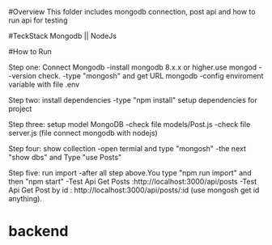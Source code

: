 #Overview
This folder includes mongodb connection, post api and how to run api for testing

#TeckStack
Mongodb || NodeJs

#How to Run

Step one: Connect Mongodb
-install mongodb 8.x.x or higher.use mongod --version check.
-type "mongosh" and get URL mongodb
-config enviroment variable with file .env

Step two: install dependencies
-type "npm install" setup dependencies for project

Step three: setup model MongoDB
-check file models/Post.js
-check file server.js (file connect mongodb with nodejs)

Step four: show collection
-open termial and type "mongosh"
-the next "show dbs" and Type "use Posts"

Step five: run import
-after all step above.You type "npm run import" and then "npm start"
-Test Api Get Posts :http://localhost:3000/api/posts
-Test Api Get Post by id : http://localhost:3000/api/posts/:id (use mongosh get id anything).
# backend
